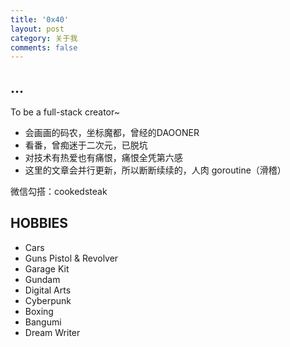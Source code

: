 ```yaml
---
title: '0x40'
layout: post
category: 关于我
comments: false
---
```


## ...

To be a full-stack creator~

- 会画画的码农，坐标魔都，曾经的DAOONER
- 看番，曾痴迷于二次元，已脱坑
- 对技术有热爱也有痛恨，痛恨全凭第六感
- 这里的文章会并行更新，所以断断续续的，人肉 goroutine（滑稽）

微信勾搭：cookedsteak

## HOBBIES

- Cars
- Guns Pistol & Revolver
- Garage Kit
- Gundam
- Digital Arts
- Cyberpunk
- Boxing
- Bangumi
- Dream Writer
